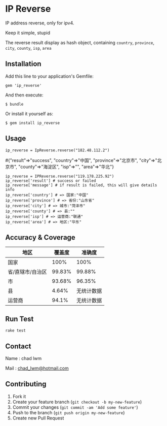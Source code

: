# IP Reverse

IP address reverse, only for ipv4.

Keep it simple, stupid

The reverse result display as hash object, containing `country`, `province`, `city`, `county`, `isp`, `area`

## Installation

Add this line to your application's Gemfile:

    gem 'ip_reverse'

And then execute:

    $ bundle

Or install it yourself as:

    $ gem install ip_reverse

## Usage

    ip_reverse = IpReverse.reverse("182.48.112.2")

   #{"result"=>"success", "country"=>"中国", "province"=>"北京市", "city"=>"北京市", "county"=>"海淀区", "isp"=>"", "area"=>"华北"}

    ip_reverse = IPReverse.reverse("119.178.225.92")
    ip_reverse['result'] # success or failed
    ip_reverse['message'] # if result is failed, this will give details info
    ip_reverse['country'] # => 国家:"中国"
    ip_reverse['province'] # => 省份:"山东省"
    ip_reverse['city'] # => 城市:"菏泽市"
    ip_reverse['county'] # => 县:""
    ip_reverse['isp'] # => 运营商:"联通"
    ip_reverse['area'] # => 地区:"华东"

## Accuracy &  Coverage
|地区|覆盖度|准确度|
| -------- | ------------------- | ---------------------|  
| 国家| 100% | 100% |
| 省/直辖市/自治区 | 99.83% | 99.88% |
| 市 | 93.68% | 96.35% |
| 县 | 4.64% | 无统计数据 |
| 运营商 | 94.1% | 无统计数据 | 

## Run Test

    rake test

## Contact

Name 
:  chad lwm

Mail
:  [chad_lwm@hotmail.com](mailto:chad_lwm@hotmail.com)

## Contributing

1. Fork it
2. Create your feature branch (`git checkout -b my-new-feature`)
3. Commit your changes (`git commit -am 'Add some feature'`)
4. Push to the branch (`git push origin my-new-feature`)
5. Create new Pull Request
